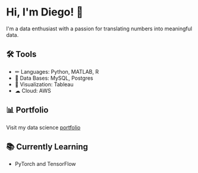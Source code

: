 
# Hi, I'm Diego! 👋

I'm a data enthusiast with a passion for translating numbers into meaningful data. 

## 🛠 Tools
* ✏ Languages: Python, MATLAB, R 
* 🧱 Data Bases: MySQL, Postgres 
* 👀 Visualization: Tableau 
* ☁ Cloud: AWS 

## 📊 Portfolio
Visit my data science [portfolio](https://github.com/djtolentino/Portfolio)

## 📚 Currently Learning 
*  PyTorch and TensorFlow 
